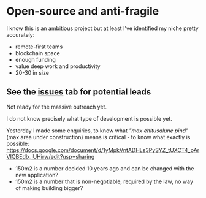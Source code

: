 # Open-source and anti-fragile

I know this is an ambitious project but at least I've identified my niche pretty accurately:
* remote-first teams
* blockchain space
* enough funding
* value deep work and productivity
* 20-30 in size

## See the [issues](https://github.com/basexisland/sales/issues) tab for potential leads

Not ready for the massive outreach yet.

I do not know precisely what type of development is possible yet.

Yesterday I made some enquiries, to know what *"max ehitusalune pind"* (max area under construction) means is critical - to know what exactly is possible: https://docs.google.com/document/d/1yMpkVntADHLs3PySYZ_tUXCT4_pArVIQBEdb_iUHirw/edit?usp=sharing

* 150m2 is a number decided 10 years ago and can be changed with the new application?
* 150m2 is a number that is non-negotiable, required by the law, no way of making building bigger?
